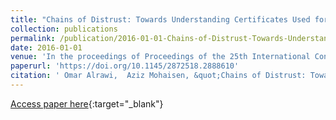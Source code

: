 ```yaml
---
title: "Chains of Distrust: Towards Understanding Certificates Used for Signing Malicious Applications"
collection: publications
permalink: /publication/2016-01-01-Chains-of-Distrust-Towards-Understanding-Certificates-Used-for-Signing-Malicious-Applications
date: 2016-01-01
venue: 'In the proceedings of Proceedings of the 25th International Conference on World Wide Web, WWW 2016, Montreal, Canada, April 11-15, 2016, Companion Volume'
paperurl: 'https://doi.org/10.1145/2872518.2888610'
citation: ' Omar Alrawi,  Aziz Mohaisen, &quot;Chains of Distrust: Towards Understanding Certificates Used for Signing Malicious Applications.&quot; In the proceedings of Proceedings of the 25th International Conference on World Wide Web, WWW 2016, Montreal, Canada, April 11-15, 2016, Companion Volume, 2016.'
---
```

[Access paper here](https://doi.org/10.1145/2872518.2888610){:target="_blank"}
